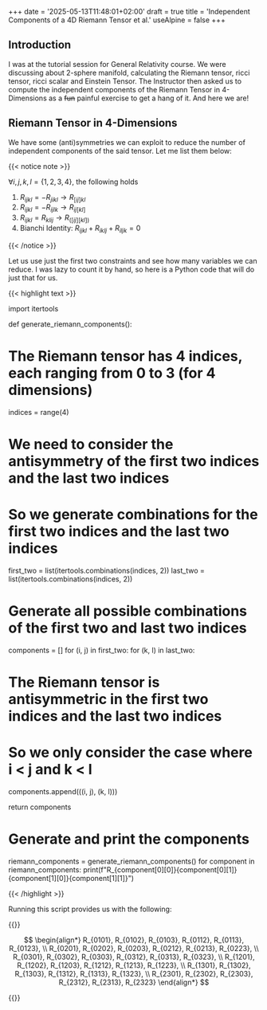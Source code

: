 +++
date = '2025-05-13T11:48:01+02:00'
draft = true
title = 'Independent Components of a 4D Riemann Tensor et al.'
useAlpine = false
+++
## Introduction

I was at the tutorial session for General Relativity course. We were discussing about 2-sphere manifold, calculating the Riemann tensor, ricci tensor, ricci scalar and Einstein Tensor. The Instructor then asked us to compute the independent components of the Riemann Tensor in 4-Dimensions as a ~~fun~~ painful exercise to get a hang of it. And here we are!

## Riemann Tensor in 4-Dimensions

We have some (anti)symmetries we can exploit to reduce the number of independent components of the said tensor. Let me list them below:

{{< notice note >}}

$\forall i,j,k,l = \{1,2,3,4\}$, the following holds

1. $R_{ijkl} = - R_{jikl} \rightarrow R_{[ij]kl}$
2. $R_{ijkl} = - R_{ijlk} \rightarrow R_{ij[kl]}$
3. $R_{ijkl} = R_{klij} \rightarrow R_{([ij][kl])}$
4. Bianchi Identity: $R_{ijkl} + R_{iklj} + R_{iljk} = 0$

{{< /notice >}}



Let us use just the first two constraints and see how many variables we can reduce. I was lazy to count it by hand, so here is a Python code that will do just that for us.

{{< highlight text >}}

import itertools

def generate_riemann_components():
 # The Riemann tensor has 4 indices, each ranging from 0 to 3 (for 4 dimensions)
 indices = range(4)

 # We need to consider the antisymmetry of the first two indices and the last two indices
 # So we generate combinations for the first two indices and the last two indices
 first_two = list(itertools.combinations(indices, 2))
 last_two = list(itertools.combinations(indices, 2))

 # Generate all possible combinations of the first two and last two indices
 components = []
 for (i, j) in first_two:
 for (k, l) in last_two:
 # The Riemann tensor is antisymmetric in the first two indices and the last two indices
 # So we only consider the case where i < j and k < l
 components.append(((i, j), (k, l)))

 return components

# Generate and print the components
riemann_components = generate_riemann_components()
for component in riemann_components:
 print(f"R_{component[0][0]}{component[0][1]}{component[1][0]}{component[1][1]}")

{{< /highlight >}}

Running this script provides us with the following:

{{<notice info>}}

$$
\begin{align*}
R_{0101}, R_{0102}, R_{0103}, R_{0112}, R_{0113}, R_{0123}, \\
R_{0201}, R_{0202}, R_{0203}, R_{0212}, R_{0213}, R_{0223}, \\
R_{0301}, R_{0302}, R_{0303}, R_{0312}, R_{0313}, R_{0323}, \\
R_{1201}, R_{1202}, R_{1203}, R_{1212}, R_{1213}, R_{1223}, \\
R_{1301}, R_{1302}, R_{1303}, R_{1312}, R_{1313}, R_{1323}, \\
R_{2301}, R_{2302}, R_{2303}, R_{2312}, R_{2313}, R_{2323}
\end{align*}
$$


{{</notice>}}

